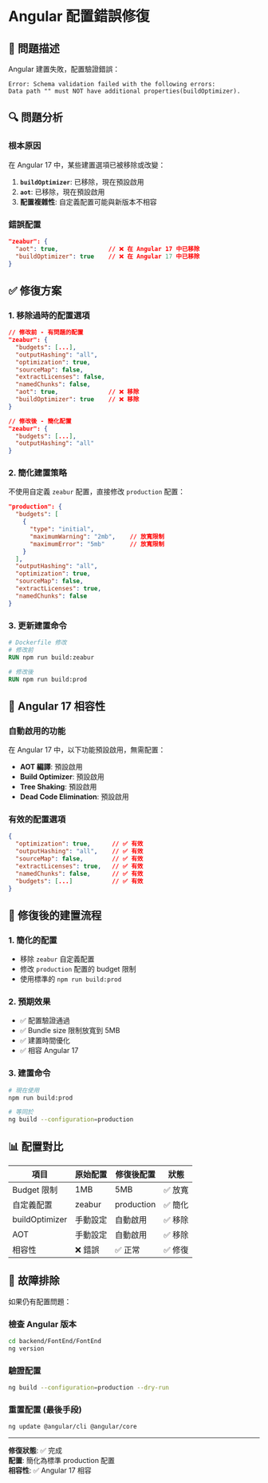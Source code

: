 # Angular 配置錯誤修復

## 🚨 問題描述

Angular 建置失敗，配置驗證錯誤：

```
Error: Schema validation failed with the following errors:
Data path "" must NOT have additional properties(buildOptimizer).
```

## 🔍 問題分析

### 根本原因
在 Angular 17 中，某些建置選項已被移除或改變：

1. **`buildOptimizer`**: 已移除，現在預設啟用
2. **`aot`**: 已移除，現在預設啟用  
3. **配置複雜性**: 自定義配置可能與新版本不相容

### 錯誤配置
```json
"zeabur": {
  "aot": true,              // ❌ 在 Angular 17 中已移除
  "buildOptimizer": true    // ❌ 在 Angular 17 中已移除
}
```

## ✅ 修復方案

### 1. 移除過時的配置選項

```json
// 修改前 - 有問題的配置
"zeabur": {
  "budgets": [...],
  "outputHashing": "all",
  "optimization": true,
  "sourceMap": false,
  "extractLicenses": false,
  "namedChunks": false,
  "aot": true,              // ❌ 移除
  "buildOptimizer": true    // ❌ 移除
}

// 修改後 - 簡化配置
"zeabur": {
  "budgets": [...],
  "outputHashing": "all"
}
```

### 2. 簡化建置策略

不使用自定義 `zeabur` 配置，直接修改 `production` 配置：

```json
"production": {
  "budgets": [
    {
      "type": "initial",
      "maximumWarning": "2mb",    // 放寬限制
      "maximumError": "5mb"       // 放寬限制
    }
  ],
  "outputHashing": "all",
  "optimization": true,
  "sourceMap": false,
  "extractLicenses": true,
  "namedChunks": false
}
```

### 3. 更新建置命令

```dockerfile
# Dockerfile 修改
# 修改前
RUN npm run build:zeabur

# 修改後  
RUN npm run build:prod
```

## 🎯 Angular 17 相容性

### 自動啟用的功能
在 Angular 17 中，以下功能預設啟用，無需配置：
- **AOT 編譯**: 預設啟用
- **Build Optimizer**: 預設啟用  
- **Tree Shaking**: 預設啟用
- **Dead Code Elimination**: 預設啟用

### 有效的配置選項
```json
{
  "optimization": true,      // ✅ 有效
  "outputHashing": "all",    // ✅ 有效
  "sourceMap": false,        // ✅ 有效
  "extractLicenses": true,   // ✅ 有效
  "namedChunks": false,      // ✅ 有效
  "budgets": [...]           // ✅ 有效
}
```

## 🚀 修復後的建置流程

### 1. 簡化的配置
- 移除 `zeabur` 自定義配置
- 修改 `production` 配置的 budget 限制
- 使用標準的 `npm run build:prod`

### 2. 預期效果
- ✅ 配置驗證通過
- ✅ Bundle size 限制放寬到 5MB
- ✅ 建置時間優化
- ✅ 相容 Angular 17

### 3. 建置命令
```bash
# 現在使用
npm run build:prod

# 等同於
ng build --configuration=production
```

## 📊 配置對比

| 項目 | 原始配置 | 修復後配置 | 狀態 |
|------|----------|------------|------|
| Budget 限制 | 1MB | 5MB | ✅ 放寬 |
| 自定義配置 | zeabur | production | ✅ 簡化 |
| buildOptimizer | 手動設定 | 自動啟用 | ✅ 移除 |
| AOT | 手動設定 | 自動啟用 | ✅ 移除 |
| 相容性 | ❌ 錯誤 | ✅ 正常 | ✅ 修復 |

## 🔧 故障排除

如果仍有配置問題：

### 檢查 Angular 版本
```bash
cd backend/FontEnd/FontEnd
ng version
```

### 驗證配置
```bash
ng build --configuration=production --dry-run
```

### 重置配置 (最後手段)
```bash
ng update @angular/cli @angular/core
```

---

**修復狀態**: ✅ 完成  
**配置**: 簡化為標準 production 配置  
**相容性**: ✅ Angular 17 相容